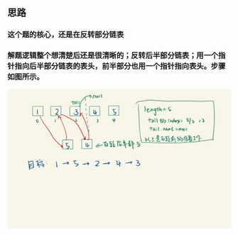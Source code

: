 ## 思路

### 这个题的核心，还是在反转部分链表

### 解题逻辑整个想清楚后还是很清晰的；反转后半部分链表；用一个指针指向后半部分链表的表头，前半部分也用一个指针指向表头。步骤如图所示。

![mm](/image/mm.jpg)
